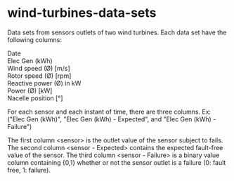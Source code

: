 # wind-turbines-data-sets
Data sets from sensors outlets of two wind turbines. Each data set have the following columns:

Date	
Elec Gen (kWh)	
Wind speed (Ø) [m/s]	
Rotor speed (Ø) [rpm]	
Reactive power (Ø) in kW	
Power (Ø) [kW]	
Nacelle position [°]

For each sensor and each instant of time, there are three columns. Ex: ("Elec Gen (kWh)", "Elec Gen (kWh) - Expected", and "Elec Gen (kWh) - Failure") 

The first column \<sensor\> is the outlet value of the sensor subject to fails. The second column <sensor - Expected> contains the expected fault-free value of the sensor. The third column <sensor - Failure>  is a binary value column containing {0,1} whether or not the sensor outlet is a failure (0: fault free, 1: failure).   
